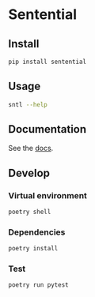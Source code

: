 # Sentential

## Install

```sh
pip install sentential
```

## Usage

```sh
sntl --help
```

## Documentation

See the [docs](https://wheegee.github.io/sentential/).

## Develop

### Virtual environment

```sh
poetry shell
```

### Dependencies

```sh
poetry install
```

### Test

```sh
poetry run pytest
```
